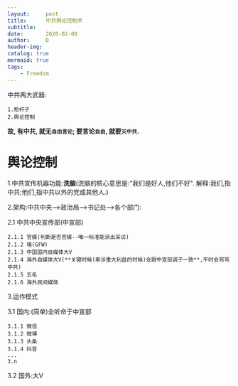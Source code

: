 ```yaml
---
layout:     post
title:      中共舆论控制术
subtitle:   
date:       2020-02-08
author:     D
header-img: 
catalog: true
mermaid: true
tags:
    - Freedom
---
```


中共两大武器:<br>

```
1.枪杆子  
2.舆论控制
```

**故, 有中共, 就无`自由言论`; 要言论`自由`, 就要`灭中共`.**

# 舆论控制

1.中共宣传机器功能:**洗脑**(洗脑的核心意思是:"我们是好人,他们不好". 解释:我们,指中共;他们,指中共以外的党或其他人.)<br>

2.架构:中共中央-->政治局-->书记处-->各个部门:<br>

2.1 中共中央宣传部(中宣部)
```
2.1.1 官媒(判断是否官媒--唯一标准能派出采访)
2.1.2 墙(GFW)
2.1.3 中国国内自媒体大V
2.1.4 海外自媒体大V(**关键时候(牵涉重大利益的时候)会跟中宣部调子一致**,平时会骂骂中共)
2.1.5 五毛
2.1.6 海外民间媒体
```

3.运作模式<br>

3.1 国内:(简单)全听命于中宣部
```
3.1.1 微信
3.1.2 微博
3.1.3 头条
3.1.4 抖音
...
3.n
```

3.2 国外:大V





